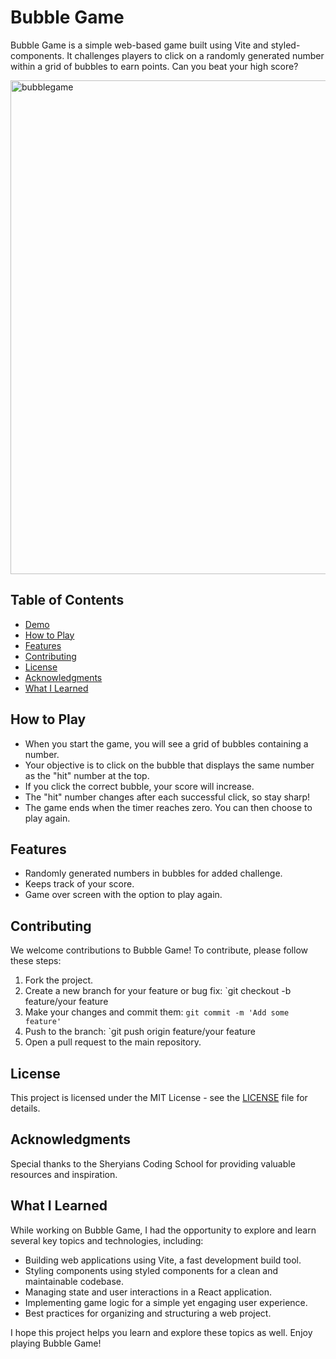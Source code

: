 # Bubble Game

Bubble Game is a simple web-based game built using Vite and styled-components. It challenges players to click on a randomly generated number within a grid of bubbles to earn points. Can you beat your high score?

<img width="790" alt="bubblegame" src="https://github.com/shitanshuk32/Travel-List/assets/86796224/f58dd8ec-5e0d-486b-8c91-7a72c13e9e55">

## Table of Contents

- [Demo](#demo)
- [How to Play](#how-to-play)
- [Features](#features)
- [Contributing](#contributing)
- [License](#license)
- [Acknowledgments](#acknowledgments)
- [What I Learned](#what-i-learned)


## How to Play

- When you start the game, you will see a grid of bubbles containing a number.
- Your objective is to click on the bubble that displays the same number as the "hit" number at the top.
- If you click the correct bubble, your score will increase.
- The "hit" number changes after each successful click, so stay sharp!
- The game ends when the timer reaches zero. You can then choose to play again.

## Features

- Randomly generated numbers in bubbles for added challenge.
- Keeps track of your score.
- Game over screen with the option to play again.

## Contributing

We welcome contributions to Bubble Game! To contribute, please follow these steps:

1. Fork the project.
2. Create a new branch for your feature or bug fix: `git checkout -b feature/your feature
3. Make your changes and commit them: `git commit -m 'Add some feature'`
4. Push to the branch: `git push origin feature/your feature
5. Open a pull request to the main repository.

## License

This project is licensed under the MIT License - see the [LICENSE](LICENSE) file for details.

## Acknowledgments

Special thanks to the Sheryians Coding School for providing valuable resources and inspiration.

## What I Learned

While working on Bubble Game, I had the opportunity to explore and learn several key topics and technologies, including:

- Building web applications using Vite, a fast development build tool.
- Styling components using styled components for a clean and maintainable codebase.
- Managing state and user interactions in a React application.
- Implementing game logic for a simple yet engaging user experience.
- Best practices for organizing and structuring a web project.

I hope this project helps you learn and explore these topics as well. Enjoy playing Bubble Game!

